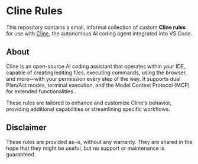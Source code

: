 # Cline Rules


This repository contains a small, informal collection of custom **Cline rules** for use with [Cline](https://cline.bot/), the autonomous AI coding agent integrated into VS Code.

## About

Cline is an open-source AI coding assistant that operates within your IDE, capable of creating/editing files, executing commands, using the browser, and more—with your permission every step of the way. It supports dual Plan/Act modes, terminal execution, and the Model Context Protocol (MCP) for extended functionalities .

These rules are tailored to enhance and customize Cline's behavior, providing additional capabilities or streamlining specific workflows.


## Disclaimer

These rules are provided as-is, without any warranty. They are shared in the hope that they might be useful, but no support or maintenance is guaranteed.

